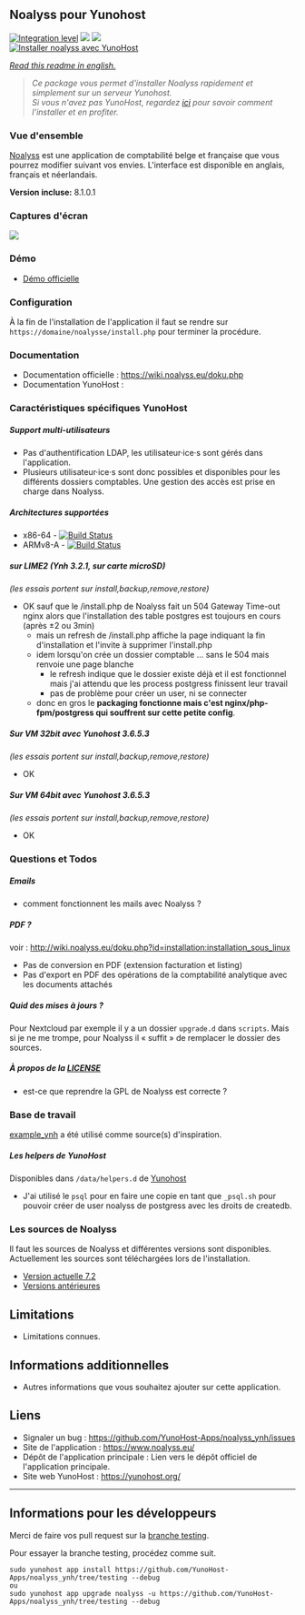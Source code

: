 ## Noalyss pour Yunohost

[![Integration level](https://dash.yunohost.org/integration/noalyss.svg)](https://dash.yunohost.org/appci/app/noalyss) ![](https://ci-apps.yunohost.org/ci/badges/noalyss.status.svg) ![](https://ci-apps.yunohost.org/ci/badges/noalyss.maintain.svg)  
[![Installer noalyss avec YunoHost](https://install-app.yunohost.org/install-with-yunohost.svg)](https://install-app.yunohost.org/?app=noalyss)

*[Read this readme in english.](./README.md)*

> *Ce package vous permet d'installer Noalyss rapidement et simplement sur un serveur Yunohost.  
Si vous n'avez pas YunoHost, regardez [ici](https://yunohost.org/#/install) pour savoir comment l'installer et en profiter.*

### Vue d'ensemble

[Noalyss](http://noalyss.eu) est une application de comptabilité belge et française que vous pourrez modifier suivant vos envies. L'interface est disponible en anglais, français et néerlandais.

**Version incluse:** 8.1.0.1

### Captures d'écran

![](https://framalibre.org/sites/default/files/S%C3%A9lection_099_0.png)

### Démo

* [Démo officielle](http://demo.noalyss.eu/index.php)

### Configuration

À la fin de l'installation de l'application il faut se rendre sur `https://domaine/noalysse/install.php` pour terminer la procédure.

### Documentation

 * Documentation officielle : https://wiki.noalyss.eu/doku.php
 * Documentation YunoHost :

### Caractéristiques spécifiques YunoHost

##### Support multi-utilisateurs

* Pas d'authentification LDAP, les utilisateur·ice·s sont gérés dans l'application.
* Plusieurs utilisateur·ice·s sont donc possibles et disponibles pour les différents dossiers comptables. Une gestion des accès est prise en charge dans Noalyss.

##### Architectures supportées

* x86-64 - [![Build Status](https://ci-apps.yunohost.org/ci/logs/noalyss%20%28Community%29.svg)](https://ci-apps.yunohost.org/ci/apps/noalyss/)
* ARMv8-A - [![Build Status](https://ci-apps-arm.yunohost.org/ci/logs/noalyss%20%28Community%29.svg)](https://ci-apps-arm.yunohost.org/ci/apps/noalyss/)

##### sur LIME2 (Ynh 3.2.1, sur carte microSD)
_(les essais portent sur install,backup,remove,restore)_

- OK sauf que le /install.php de Noalyss fait un 504 Gateway Time-out nginx alors que l'installation des table postgres est toujours en cours (après ±2 ou 3min)
  - mais un refresh de /install.php affiche la page indiquant la fin d'installation et l'invite à supprimer l'install.php
  - idem lorsqu'on crée un dossier comptable … sans le 504 mais renvoie une page blanche
    - le refresh indique que le dossier existe déjà et il est fonctionnel mais j'ai attendu que les process postgress finissent leur travail
    - pas de problème pour créer un user, ni se connecter
  - donc en gros le **packaging fonctionne mais c'est nginx/php-fpm/postgress qui souffrent sur cette petite config**.

##### Sur VM 32bit avec Yunohost 3.6.5.3
_(les essais portent sur install,backup,remove,restore)_

- OK

##### Sur VM 64bit avec Yunohost 3.6.5.3
_(les essais portent sur install,backup,remove,restore)_

- OK

### Questions et Todos

##### Emails

- comment fonctionnent les mails avec Noalyss ?

##### PDF ?
voir : http://wiki.noalyss.eu/doku.php?id=installation:installation_sous_linux
- Pas de conversion en PDF (extension facturation et listing)
- Pas d'export en PDF des opérations de la comptabilité analytique avec les documents attachés

##### Quid des mises à jours ?

Pour Nextcloud par exemple il y a un dossier `upgrade.d` dans `scripts`.  Mais si je ne me trompe, pour Noalyss il « suffit » de remplacer le dossier des sources.

##### À propos de la [LICENSE](./LICENSE)

- est-ce que reprendre la GPL de Noalyss est correcte ?

### Base de travail

[example_ynh](https://github.com/YunoHost/example_ynh) a été utilisé comme source(s) d'inspiration.

##### Les helpers de YunoHost

Disponibles dans `/data/helpers.d` de [Yunohost](https://github.com/YunoHost/yunohost/)

- J'ai utilisé le `psql` pour en faire une copie en tant que `_psql.sh` pour pouvoir créer de user noalyss de postgress avec les droits de createdb.

### Les sources de Noalyss

Il faut les sources de Noalyss et différentes versions sont disponibles. Actuellement les sources sont téléchargées lors de l'installation.

- [Version actuelle 7.2](http://download.noalyss.eu/derniere-version/)
- [Versions antérieures](http://download.noalyss.eu/noalyss-package/)

## Limitations

* Limitations connues.

## Informations additionnelles

* Autres informations que vous souhaitez ajouter sur cette application.

## Liens

 * Signaler un bug : https://github.com/YunoHost-Apps/noalyss_ynh/issues
 * Site de l'application : https://www.noalyss.eu/
 * Dépôt de l'application principale : Lien vers le dépôt officiel de l'application principale.
 * Site web YunoHost : https://yunohost.org/

---

## Informations pour les développeurs

Merci de faire vos pull request sur la [branche testing](https://github.com/YunoHost-Apps/noalyss_ynh/tree/testing).

Pour essayer la branche testing, procédez comme suit.
```
sudo yunohost app install https://github.com/YunoHost-Apps/noalyss_ynh/tree/testing --debug
ou
sudo yunohost app upgrade noalyss -u https://github.com/YunoHost-Apps/noalyss_ynh/tree/testing --debug
```
